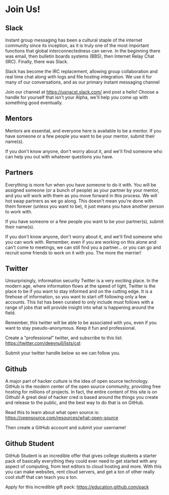 # Join Us!
## Slack
Instant group messaging has been a cultural staple of the internet community since its inception, as it is truly one of the most important functions that global interconnectedness can serve. In the beginning there was email, then bulletin boards systems (BBS), then Internet Relay Chat (IRC). Finally, there was Slack.

Slack has become the IRC replacement, allowing group collaboration and real time chat along with logs and file hosting integration. We use it for many of our conversations, and as our primary instant messaging channel

Join our channel at https://usnacst.slack.com/ and post a hello! Choose a handle for yourself that isn't your Alpha, we'll help you come up with something good eventually. 


## Mentors
Mentors are essential, and everyone here is available to be a mentor. If you have someone or a few people you want to be your mentor, submit their name(s). 

If you don't know anyone, don't worry about it, and we'll find someone who can help you out with whatever questions you have. 

## Partners
Everything is more fun when you have someone to do it with. You will be assigned someone (or a bunch of people) as your partner by your mentor, and you will work with them as you move forward in this process. We will hot swap partners as we go along. This doesn't mean you're done with them forever (unless you want to be), it just means you have another person to work with.

 If you have someone or a few people you want to be your partner(s), submit their name(s). 

If you don't know anyone, don't worry about it, and we'll find someone who you can work with. Remember, even if you are working on this alone and can't come to meetings, we can still find you a partner... or you can go and recruit some friends to work on it with you. The more the merrier! 

## Twitter
Unsurprisingly, information security Twitter is a very exciting place. In the modern age, where information flows at the speed of light, Twitter is the place to be if you want to stay informed and on the cutting edge. It is a firehose of information, so you want to start off following only a few accounts. This list has been curated to only include must follows with a range of jobs that will provide insight into what is happening around the field. 

Remember, this twitter will be able to be associated with you, even if you want to stay pseudo-anonymous. Keep it fun and professional.


Create a "professional" twitter, and subscribe to this list: https://twitter.com/deevnull/lists/cst

Submit your twitter handle below so we can follow you. 

## Github
A major part of hacker culture is the idea of open source technology. GitHub is the modern center of the open source community, providing free hosting for millions of projects. In fact, the entire content of this site is on Github! A great deal of hacker cred is based around the things you create and release to the public, and the best way to do that is on GitHub. 

Read this to learn about what open source is: https://opensource.com/resources/what-open-source

Then create a GitHub account and submit your username! 

## Github Student
GitHub Student is an incredible offer that gives college students a starter pack of basically everything they could ever need to get started with any aspect of computing, from text editors to cloud hosting and more. With this you can make websites, rent cloud servers, and get a ton of other really cool stuff that can teach you a ton. 

Apply for this incredible gift pack: https://education.github.com/pack
